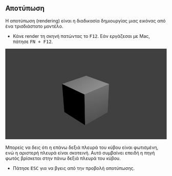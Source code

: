 ## Αποτύπωση

Η αποτύπωση (rendering) είναι η διαδικασία δημιουργίας μιας εικόνας από ένα τρισδιάστατο μοντέλο.

+ Κάνε render τη σκηνή πατώντας το <kbd>F12</kbd>. Εάν εργάζεσαι με Mac, πάτησε <kbd>FN + F12</kbd>.

![Αποτυπωμένη εικόνα](images/render.png)

Μπορείς να δεις ότι η επάνω δεξιά πλευρά του κύβου είναι φωτισμένη, ενώ η αριστερή πλευρά είναι σκοτεινή. Αυτό συμβαίνει επειδή η πηγή φωτός βρίσκεται στην πάνω δεξιά πλευρά του κύβου.

+ Πάτησε <kbd>ESC</kbd> για να βγεις από την προβολή αποτύπωσης.